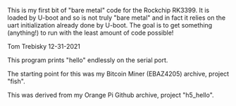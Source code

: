 This is my first bit of "bare metal" code for the Rockchip RK3399.
It is loaded by U-boot and so is not truly "bare metal" and
in fact it relies on the uart initialization already done
by U-boot.  The goal is to get something (anything!) to run
with the least amount of code possible!

Tom Trebisky  12-31-2021

This program prints "hello" endlessly on the serial port.

The starting point for this was my Bitcoin Miner (EBAZ4205)
archive, project "fish".

This was derived from my Orange Pi Github archive, project "h5_hello".
